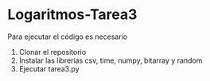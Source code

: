 # Logaritmos-Tarea3
Para ejecutar el código es necesario
1. Clonar el repositorio
2. Instalar las librerías csv, time, numpy, bitarray y random
3. Ejecutar tarea3.py
